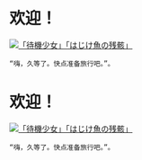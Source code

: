 <!-- TITLE: Home -->
<!-- SUBTITLE: wiki by oniichan -->

# 欢迎！
[![「待機少女」「はじけ魚の残骸」](http://owu8w8i05.bkt.clouddn.com/elona-pixiv_id61349270.jpg "「待機少女」「はじけ魚の残骸」")](https://www.pixiv.net/member_illust.php?mode=medium&illust_id=61349270)

    “嗨，久等了。快点准备旅行吧。”。
		
<!-- TITLE: Home2 -->
<!-- SUBTITLE: wiki by oniichan -->

# 欢迎！
[![「待機少女」「はじけ魚の残骸」](http://owu8w8i05.bkt.clouddn.com/elona-pixiv_id61349270.jpg "「待機少女」「はじけ魚の残骸」")](https://www.pixiv.net/member_illust.php?mode=medium&illust_id=61349270)

    “嗨，久等了。快点准备旅行吧。”。
